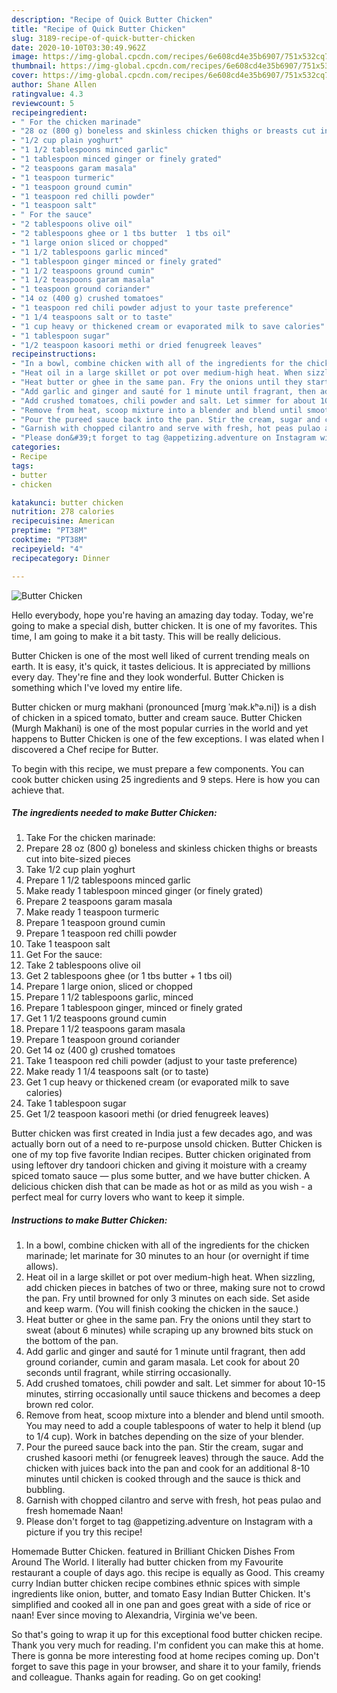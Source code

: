 ```yaml
---
description: "Recipe of Quick Butter Chicken"
title: "Recipe of Quick Butter Chicken"
slug: 3189-recipe-of-quick-butter-chicken
date: 2020-10-10T03:30:49.962Z
image: https://img-global.cpcdn.com/recipes/6e608cd4e35b6907/751x532cq70/butter-chicken-recipe-main-photo.jpg
thumbnail: https://img-global.cpcdn.com/recipes/6e608cd4e35b6907/751x532cq70/butter-chicken-recipe-main-photo.jpg
cover: https://img-global.cpcdn.com/recipes/6e608cd4e35b6907/751x532cq70/butter-chicken-recipe-main-photo.jpg
author: Shane Allen
ratingvalue: 4.3
reviewcount: 5
recipeingredient:
- " For the chicken marinade"
- "28 oz (800 g) boneless and skinless chicken thighs or breasts cut into bitesized pieces"
- "1/2 cup plain yoghurt"
- "1 1/2 tablespoons minced garlic"
- "1 tablespoon minced ginger or finely grated"
- "2 teaspoons garam masala"
- "1 teaspoon turmeric"
- "1 teaspoon ground cumin"
- "1 teaspoon red chilli powder"
- "1 teaspoon salt"
- " For the sauce"
- "2 tablespoons olive oil"
- "2 tablespoons ghee or 1 tbs butter  1 tbs oil"
- "1 large onion sliced or chopped"
- "1 1/2 tablespoons garlic minced"
- "1 tablespoon ginger minced or finely grated"
- "1 1/2 teaspoons ground cumin"
- "1 1/2 teaspoons garam masala"
- "1 teaspoon ground coriander"
- "14 oz (400 g) crushed tomatoes"
- "1 teaspoon red chili powder adjust to your taste preference"
- "1 1/4 teaspoons salt or to taste"
- "1 cup heavy or thickened cream or evaporated milk to save calories"
- "1 tablespoon sugar"
- "1/2 teaspoon kasoori methi or dried fenugreek leaves"
recipeinstructions:
- "In a bowl, combine chicken with all of the ingredients for the chicken marinade; let marinate for 30 minutes to an hour (or overnight if time allows)."
- "Heat oil in a large skillet or pot over medium-high heat. When sizzling, add chicken pieces in batches of two or three, making sure not to crowd the pan. Fry until browned for only 3 minutes on each side. Set aside and keep warm. (You will finish cooking the chicken in the sauce.)"
- "Heat butter or ghee in the same pan. Fry the onions until they start to sweat (about 6 minutes) while scraping up any browned bits stuck on the bottom of the pan."
- "Add garlic and ginger and sauté for 1 minute until fragrant, then add ground coriander, cumin and garam masala. Let cook for about 20 seconds until fragrant, while stirring occasionally."
- "Add crushed tomatoes, chili powder and salt. Let simmer for about 10-15 minutes, stirring occasionally until sauce thickens and becomes a deep brown red color."
- "Remove from heat, scoop mixture into a blender and blend until smooth. You may need to add a couple tablespoons of water to help it blend (up to 1/4 cup). Work in batches depending on the size of your blender."
- "Pour the pureed sauce back into the pan. Stir the cream, sugar and crushed kasoori methi (or fenugreek leaves) through the sauce. Add the chicken with juices back into the pan and cook for an additional 8-10 minutes until chicken is cooked through and the sauce is thick and bubbling."
- "Garnish with chopped cilantro and serve with fresh, hot peas pulao and fresh homemade Naan!"
- "Please don&#39;t forget to tag @appetizing.adventure on Instagram with a picture if you try this recipe!"
categories:
- Recipe
tags:
- butter
- chicken

katakunci: butter chicken 
nutrition: 278 calories
recipecuisine: American
preptime: "PT38M"
cooktime: "PT38M"
recipeyield: "4"
recipecategory: Dinner

---
```



![Butter Chicken](https://img-global.cpcdn.com/recipes/6e608cd4e35b6907/751x532cq70/butter-chicken-recipe-main-photo.jpg)

Hello everybody, hope you're having an amazing day today. Today, we're going to make a special dish, butter chicken. It is one of my favorites. This time, I am going to make it a bit tasty. This will be really delicious.

Butter Chicken is one of the most well liked of current trending meals on earth. It is easy, it's quick, it tastes delicious. It is appreciated by millions every day. They're fine and they look wonderful. Butter Chicken is something which I've loved my entire life.

Butter chicken or murg makhani (pronounced [mʊrg ˈmək.kʰə.ni]) is a dish of chicken in a spiced tomato, butter and cream sauce. Butter Chicken (Murgh Makhani) is one of the most popular curries in the world and yet happens to Butter Chicken is one of the few exceptions. I was elated when I discovered a Chef recipe for Butter.


To begin with this recipe, we must prepare a few components. You can cook butter chicken using 25 ingredients and 9 steps. Here is how you can achieve that.

<!--inarticleads1-->

##### The ingredients needed to make Butter Chicken:

1. Take  For the chicken marinade:
1. Prepare 28 oz (800 g) boneless and skinless chicken thighs or breasts cut into bite-sized pieces
1. Take 1/2 cup plain yoghurt
1. Prepare 1 1/2 tablespoons minced garlic
1. Make ready 1 tablespoon minced ginger (or finely grated)
1. Prepare 2 teaspoons garam masala
1. Make ready 1 teaspoon turmeric
1. Prepare 1 teaspoon ground cumin
1. Prepare 1 teaspoon red chilli powder
1. Take 1 teaspoon salt
1. Get  For the sauce:
1. Take 2 tablespoons olive oil
1. Get 2 tablespoons ghee (or 1 tbs butter + 1 tbs oil)
1. Prepare 1 large onion, sliced or chopped
1. Prepare 1 1/2 tablespoons garlic, minced
1. Prepare 1 tablespoon ginger, minced or finely grated
1. Get 1 1/2 teaspoons ground cumin
1. Prepare 1 1/2 teaspoons garam masala
1. Prepare 1 teaspoon ground coriander
1. Get 14 oz (400 g) crushed tomatoes
1. Take 1 teaspoon red chili powder (adjust to your taste preference)
1. Make ready 1 1/4 teaspoons salt (or to taste)
1. Get 1 cup heavy or thickened cream (or evaporated milk to save calories)
1. Take 1 tablespoon sugar
1. Get 1/2 teaspoon kasoori methi (or dried fenugreek leaves)


Butter chicken was first created in India just a few decades ago, and was actually born out of a need to re-purpose unsold chicken. Butter Chicken is one of my top five favorite Indian recipes. Butter chicken originated from using leftover dry tandoori chicken and giving it moisture with a creamy spiced tomato sauce — plus some butter, and we have butter chicken. A delicious chicken dish that can be made as hot or as mild as you wish - a perfect meal for curry lovers who want to keep it simple. 

<!--inarticleads2-->

##### Instructions to make Butter Chicken:

1. In a bowl, combine chicken with all of the ingredients for the chicken marinade; let marinate for 30 minutes to an hour (or overnight if time allows).
1. Heat oil in a large skillet or pot over medium-high heat. When sizzling, add chicken pieces in batches of two or three, making sure not to crowd the pan. Fry until browned for only 3 minutes on each side. Set aside and keep warm. (You will finish cooking the chicken in the sauce.)
1. Heat butter or ghee in the same pan. Fry the onions until they start to sweat (about 6 minutes) while scraping up any browned bits stuck on the bottom of the pan.
1. Add garlic and ginger and sauté for 1 minute until fragrant, then add ground coriander, cumin and garam masala. Let cook for about 20 seconds until fragrant, while stirring occasionally.
1. Add crushed tomatoes, chili powder and salt. Let simmer for about 10-15 minutes, stirring occasionally until sauce thickens and becomes a deep brown red color.
1. Remove from heat, scoop mixture into a blender and blend until smooth. You may need to add a couple tablespoons of water to help it blend (up to 1/4 cup). Work in batches depending on the size of your blender.
1. Pour the pureed sauce back into the pan. Stir the cream, sugar and crushed kasoori methi (or fenugreek leaves) through the sauce. Add the chicken with juices back into the pan and cook for an additional 8-10 minutes until chicken is cooked through and the sauce is thick and bubbling.
1. Garnish with chopped cilantro and serve with fresh, hot peas pulao and fresh homemade Naan!
1. Please don&#39;t forget to tag @appetizing.adventure on Instagram with a picture if you try this recipe!


Homemade Butter Chicken. featured in Brilliant Chicken Dishes From Around The World. I literally had butter chicken from my Favourite restaurant a couple of days ago. this recipe is equally as Good. This creamy curry Indian butter chicken recipe combines ethnic spices with simple ingredients like onion, butter, and tomato Easy Indian Butter Chicken. It&#39;s simplified and cooked all in one pan and goes great with a side of rice or naan! Ever since moving to Alexandria, Virginia we&#39;ve been. 

So that's going to wrap it up for this exceptional food butter chicken recipe. Thank you very much for reading. I'm confident you can make this at home. There is gonna be more interesting food at home recipes coming up. Don't forget to save this page in your browser, and share it to your family, friends and colleague. Thanks again for reading. Go on get cooking!
